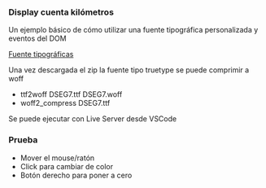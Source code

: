 ### Display cuenta kilómetros
Un ejemplo básico de cómo utilizar una fuente tipográfica personalizada y eventos del DOM

[Fuente tipográficas](https://www.keshikan.net/fonts-e.html)

Una vez descargada el zip la fuente tipo truetype se puede comprimir a woff

- ttf2woff DSEG7.ttf DSEG7.woff
- woff2_compress DSEG7.ttf

Se puede ejecutar con Live Server desde VSCode 

### Prueba

- Mover el mouse/ratón 
- Click para cambiar de color
- Botón derecho para poner a cero
